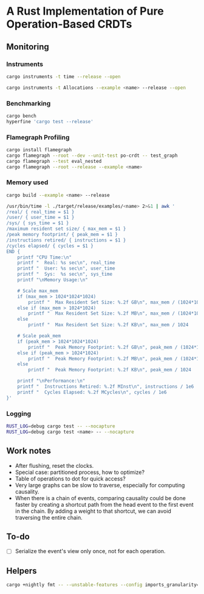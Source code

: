 # A Rust Implementation of Pure Operation-Based CRDTs

## Monitoring

### Instruments

```sh
cargo instruments -t time --release --open

cargo instruments -t Allocations --example <name> --release --open
```

### Benchmarking

```sh
cargo bench
hyperfine 'cargo test --release'
```

### Flamegraph Profiling

```sh
cargo install flamegraph
cargo flamegraph --root --dev --unit-test po-crdt -- test_graph
cargo flamegraph --test eval_nested
cargo flamegraph --root --release --example <name>
```

### Memory used

```sh
cargo build --example <name> --release

/usr/bin/time -l ./target/release/examples/<name> 2>&1 | awk '
/real/ { real_time = $1 }
/user/ { user_time = $1 }
/sys/ { sys_time = $1 }
/maximum resident set size/ { max_mem = $1 }
/peak memory footprint/ { peak_mem = $1 }
/instructions retired/ { instructions = $1 }
/cycles elapsed/ { cycles = $1 }
END {
    printf "CPU Time:\n"
    printf "  Real: %s sec\n", real_time
    printf "  User: %s sec\n", user_time
    printf "  Sys:  %s sec\n", sys_time
    printf "\nMemory Usage:\n"

    # Scale max_mem
    if (max_mem > 1024*1024*1024)
        printf "  Max Resident Set Size: %.2f GB\n", max_mem / (1024*1024*1024)
    else if (max_mem > 1024*1024)
        printf "  Max Resident Set Size: %.2f MB\n", max_mem / (1024*1024)
    else
        printf "  Max Resident Set Size: %.2f KB\n", max_mem / 1024

    # Scale peak_mem
    if (peak_mem > 1024*1024*1024)
        printf "  Peak Memory Footprint: %.2f GB\n", peak_mem / (1024*1024*1024)
    else if (peak_mem > 1024*1024)
        printf "  Peak Memory Footprint: %.2f MB\n", peak_mem / (1024*1024)
    else
        printf "  Peak Memory Footprint: %.2f KB\n", peak_mem / 1024

    printf "\nPerformance:\n"
    printf "  Instructions Retired: %.2f MInst\n", instructions / 1e6
    printf "  Cycles Elapsed: %.2f MCycles\n", cycles / 1e6
}'
```

### Logging

```sh
RUST_LOG=debug cargo test -- --nocapture
RUST_LOG=debug cargo test <name> -- --nocapture
```

## Work notes

- After flushing, reset the clocks.
- Special case: partitioned process, how to optimize?
- Table of operations to dot for quick access?
- Very large graphs can be slow to traverse, especially for computing causality.
- When there is a chain of events, comparing causality could be done faster by
  creating a shortcut path from the head event to the first event in the chain.
  By adding a weight to that shortcut, we can avoid traversing the entire chain.

## To-do

- [ ] Serialize the event's view only once, not for each operation.

## Helpers

```sh
cargo +nightly fmt -- --unstable-features --config imports_granularity=Crate,group_imports=StdExternalCrate
```
